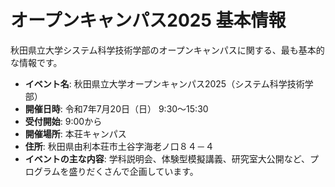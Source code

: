 # オープンキャンパス2025 基本情報

秋田県立大学システム科学技術学部のオープンキャンパスに関する、最も基本的な情報です。

- **イベント名**: 秋田県立大学オープンキャンパス2025（システム科学技術学部）
- **開催日時**: 令和7年7月20日（日） 9:30～15:30
- **受付開始**: 9:00から
- **開催場所**: 本荘キャンパス
- **住所**: 秋田県由利本荘市土谷字海老ノ口８４－４
- **イベントの主な内容**: 学科説明会、体験型模擬講義、研究室大公開など、プログラムを盛りだくさんで企画しています。